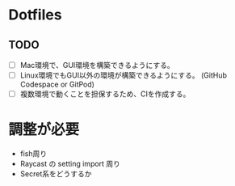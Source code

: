 # Dotfiles

## TODO
- [ ] Mac環境で、GUI環境を構築できるようにする。
- [ ] Linux環境でもGUI以外の環境が構築できるようにする。 (GitHub Codespace or GitPod)
- [ ] 複数環境で動くことを担保するため、CIを作成する。

# 調整が必要
- fish周り
- Raycast の setting import 周り
- Secret系をどうするか

